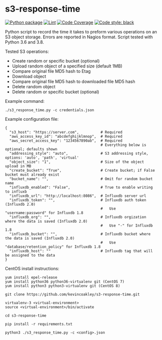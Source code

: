 # s3-response-time

[![Python package](https://github.com/kevincoakley/s3-response-time/actions/workflows/pythonpackage.yml/badge.svg)](https://github.com/kevincoakley/s3-response-time/actions/workflows/pythonpackage.yml)
[![Lint](https://github.com/kevincoakley/s3-response-time/actions/workflows/black.yml/badge.svg)](https://github.com/kevincoakley/s3-response-time/actions/workflows/black.yml)
[![Code Coverage](https://codecov.io/gh/kevincoakley/s3-response-time/branch/master/graph/badge.svg)](https://codecov.io/gh/kevincoakley/s3-response-time/)
[![Code style: black](https://img.shields.io/badge/code%20style-black-000000.svg)](https://github.com/psf/black)

Python script to record the time it takes to preform various operations on an
S3 object storage. Errors are reported in Nagios format. Script tested with 
Python 3.6 and 3.8.

Tested S3 operations:

* Create random or specific bucket (optional)
* Upload random object of a specified size (default 1MB)
* Compare original file MD5 hash to Etag 
* Download object
* Compare original file MD5 hash to downloaded file MD5 hash
* Delete random object
* Delete random or specific bucket (optional)

Example command:

    ./s3_response_time.py -c credentials.json

Example configuration file:

    {
      "s3_host": "https://server.com",          # Required
      "aws_access_key_id": "abcdefghijklmnop",  # Required
      "aws_secret_access_key": "1234567890ab",  # Required
                                                # Everything below is optional; defaults shown
      "addressing_style": "auto",               # S3 addressing style, options: 'auto', 'path', 'virtual'
      "object_size": "1",                       # Size of the object upload in MB 
      "create_bucket": "True",                  # Create bucket; if False bucket must already exist
      "bucket_name": "",                        # Omit for random bucket name
      "influxdb_enabled": "False",              # True to enable writing to influxb
      "influxdb_url": "http://localhost:8086",  # Influxdb server url
      "influxdb_token": "",                     # Influxdb auth token (Influxdb 2.0)
                                                #   Use "username:password" for Influxdb 1.8
      "influxdb_org": "",                       # Influxdb orgization where the data is saved (Influxdb 2.0)
                                                #   Use "-" for Influxdb 1.8
      "influxdb_bucket": "",                    # Influxdb bucket where the data is saved (Influxdb 2.0)
                                                #   Use "database/retention_policy" for Influxdb 1.8
      "influxdb_host": ""                       # Influxdb tag that will be assigned to the data
    }

CentOS install instructions:

    yum install epel-release
    yum install python36 python36-virtualenv git (CentOS 7)
    yum install python3 python3-virtualenv git (CentOS 8)

    git clone https://github.com/kevincoakley/s3-response-time.git

    virtualenv-3 <virtual-environment>
    source <virtual-environment>/bin/activate

    cd s3-response-time

    pip install -r requirements.txt

    python3 ./s3_response_time.py -c <config>.json
